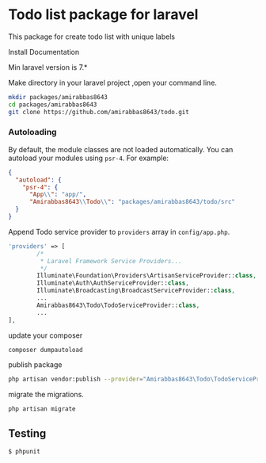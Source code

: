 # Todo list package for laravel

This package for create todo list with unique labels

Install Documentation

Min laravel version is 7.*

Make directory in your laravel project ,open your command line.
```bash
mkdir packages/amirabbas8643
cd packages/amirabbas8643
git clone https://github.com/amirabbas8643/todo.git
```


### Autoloading

By default, the module classes are not loaded automatically. You can autoload your modules using `psr-4`. For example:

``` json
{
  "autoload": {
    "psr-4": {
      "App\\": "app/",
      "Amirabbas8643\\Todo\\": "packages/amirabbas8643/todo/src"
  }
}
```


Append Todo  service provider to `providers` array in `config/app.php`.
```php
'providers' => [
        /*
         * Laravel Framework Service Providers...
         */
        Illuminate\Foundation\Providers\ArtisanServiceProvider::class,
        Illuminate\Auth\AuthServiceProvider::class,
        Illuminate\Broadcasting\BroadcastServiceProvider::class,
        ...
        Amirabbas8643\Todo\TodoServiceProvider::class,
        ...
],
```

update your composer
```bash
composer dumpautoload
```


publish package
```bash
php artisan vendor:publish --provider="Amirabbas8643\Todo\TodoServiceProvider"
```


migrate the migrations.
```shell
php artisan migrate
```


## Testing

``` bash
$ phpunit
```
